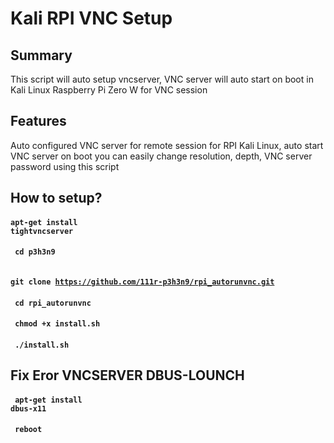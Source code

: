 # Kali RPI VNC Setup
## Summary
This script will auto setup vncserver, VNC server will auto start on boot in Kali Linux Raspberry Pi Zero W for VNC session
## Features 
Auto configured VNC server for remote session for RPI Kali Linux, auto start VNC server on boot you can easily change resolution, depth, VNC server password using this script 
## How to setup?
#### <code>apt-get install tightvncserver</code>
#### <code> cd p3h3n9</code>
#### <code> git clone https://github.com/111r-p3h3n9/rpi_autorunvnc.git</code>
#### <code> cd rpi_autorunvnc</code>
#### <code> chmod +x install.sh</code>
#### <code> ./install.sh</code>
## Fix Eror VNCSERVER DBUS-LOUNCH</code>
#### <code> apt-get install dbus-x11</code>
#### <code> reboot</code>
